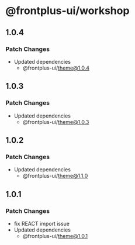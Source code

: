 # @frontplus-ui/workshop

## 1.0.4

### Patch Changes

- Updated dependencies
  - @frontplus-ui/theme@1.0.4

## 1.0.3

### Patch Changes

- Updated dependencies
  - @frontplus-ui/theme@1.0.3

## 1.0.2

### Patch Changes

- Updated dependencies
  - @frontplus-ui/theme@1.1.0

## 1.0.1

### Patch Changes

- fix REACT import issue
- Updated dependencies
  - @frontplus-ui/theme@1.0.1
